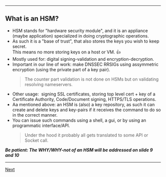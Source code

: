 ------------------
## What is an HSM?

-   HSM stands for "hardware security module", and it is an appliance
    (maybe application) specialized in doing cryptographic operations.
-   As such it is a "base of trust", that also stores the keys you wish to
    keep secret.\
    This means no more storing keys on a host or VM. :+1:
-   Mostly used for: digital signing-validation and encryption-decryption.
-   Important in our line of work: make DNSSEC RRSIGs using assymmetric encryption
    (using the private part of a key pair).
    > The counter part validation is not done on HSMs but on validating resolving nameservers.
-   Other usage:  signing SSL certificates, storing top level cert + key
    of a Certificate Authority, Code/Document signing, HTTPS/TLS
    operations.
-   Aa mentioned above: an HSM is (also) a key repository, as such it can create and
    delete keys and key-pairs if it receives the command to do so in the
    correct manner.
-   You can issue such commands using a shell, a gui, or by using an
    programmatic interface/API.
    > Under the hood it probably all gets translated to some API or Socket
    call.

***Be patient: The WHY/WHY-not of an HSM will be addressed on slide 9 and 10***

--------------------
[Next](https://github.com/niek-sidn/hsm_workshop/blob/main/Slide02.md)
